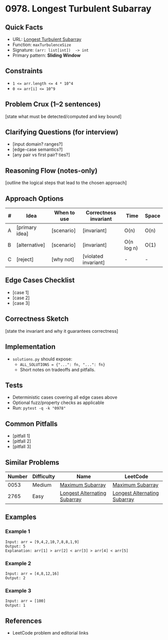 # 0978. Longest Turbulent Subarray

## Quick Facts

- URL: [Longest Turbulent Subarray](https://leetcode.com/problems/longest-turbulent-subarray/)
- Function: `maxTurbulenceSize`
- Signature: `(arr: list[int])  -> int`
- Primary pattern: **Sliding Window**

## Constraints

- `1 <= arr.length <= 4 * 10^4`
- `0 <= arr[i] <= 10^9`

## Problem Crux (1–2 sentences)

[state what must be detected/computed and key bound]

## Clarifying Questions (for interview)

- [input domain? ranges?]
- [edge-case semantics?]
- [any pair vs first pair? ties?]

## Reasoning Flow (notes-only)

[outline the logical steps that lead to the chosen approach]

## Approach Options

| # | Idea | When to use | Correctness invariant | Time | Space |
|---|------|-------------|-----------------------|------|-------|
| A | [primary idea] | [scenario] | [invariant] | O(n) | O(n) |
| B | [alternative] | [scenario] | [invariant] | O(n log n) | O(1) |
| C | [reject] | [why not] | [violated invariant] | - | - |

## Edge Cases Checklist

- [case 1]
- [case 2]
- [case 3]

## Correctness Sketch

[state the invariant and why it guarantees correctness]

## Implementation

- `solutions.py` should expose:
  - `ALL_SOLUTIONS = {"...": fn, "...": fn}`
  - Short notes on tradeoffs and pitfalls.

## Tests

- Deterministic cases covering all edge cases above
- Optional fuzz/property checks as applicable
- Run: `pytest -q -k "0978"`

## Common Pitfalls

- [pitfall 1]
- [pitfall 2]
- [pitfall 3]

## Similar Problems

| Number | Difficulty | Name | LeetCode |
|---|---|---|---|
| 0053 | Medium | [Maximum Subarray](../0053-maximum-subarray/readme.md) | [Maximum Subarray](https://leetcode.com/problems/maximum-subarray/) |
| 2765 | Easy | [Longest Alternating Subarray](../2765-longest-alternating-subarray/readme.md) | [Longest Alternating Subarray](https://leetcode.com/problems/longest-alternating-subarray/) |

## Examples

### Example 1

```text
Input: arr = [9,4,2,10,7,8,8,1,9]
Output: 5
Explanation: arr[1] > arr[2] < arr[3] > arr[4] < arr[5]
```

### Example 2

```text
Input: arr = [4,8,12,16]
Output: 2
```

### Example 3

```text
Input: arr = [100]
Output: 1
```

## References

- LeetCode problem and editorial links
